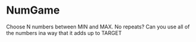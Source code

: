 # NumGame
Choose N numbers between MIN and MAX. No repeats?  Can you use all of the numbers ina way that it adds up to TARGET
